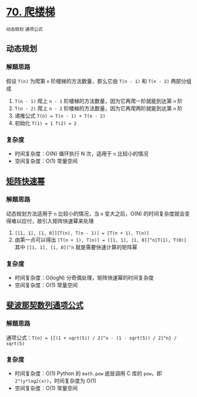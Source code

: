 # [70. 爬楼梯](https://leetcode-cn.com/problems/climbing-stairs/solution/pa-lou-ti-by-leetcode-solution/)

`动态规划` `通项公式`

## 动态规划

### 解题思路

假设 `T(n)` 为爬第 `n` 阶楼梯的方法数量，那么它由 `T(n - 1)` 和 `T(n - 2)` 两部分组成

1. `T(n - 1)` 爬上 `n - 1` 阶楼梯的方法数量，因为它再爬一阶就能到达第 `n` 阶
2. `T(n - 2)` 爬上 `n - 2` 阶楼梯的方法数量，因为它再爬两阶就能到达第 `n` 阶
3. 递推公式 `T(n) = T(n - 1) + T(n - 2)`
4. 初始化 `T(1) = 1 T(2) = 2`

### 复杂度

- 时间复杂度：O(N) 循环执行 N 次，适用于 `n` 比较小的情况
- 空间复杂度：O(1) 常量空间

## [矩阵快速幂](https://leetcode-cn.com/circle/article/8uRHgu/#通项公式计算overflowerror)

### 解题思路

动态规划方法适用于 `n` 比较小的情况，当 `n` 变大之后，O(N) 的时间复杂度就会变得难以应付，故引入矩阵快速幂来处理

1. `[[1, 1], [1, 0]][T(n), T(n - 1)] = [T(n + 1), T(n)]`
2. 由第一点可以得出 `[T(n + 1), T(n)] = [[1, 1], [1, 0]]^n[T(1), T(0)]` 其中 `[[1, 1], [1, 0]]^n` 就是需要快速计算的矩阵幂

### 复杂度

- 时间复杂度：O(logN) 分奇偶处理，矩阵快速幂的时间复杂度
- 空间复杂度：O(1) 常量空间

## [斐波那契数列通项公式](https://www.zhihu.com/question/28062458)

### 解题思路

通项公式：`T(n) = {[(1 + sqrt(5)) / 2]^n - (1 - sqrt(5)) / 2]^n} / sqrt(5)`

### 复杂度

- 时间复杂度：O(1) Python 的 `math.pow` 底层调用 C 库的 `pow`，即 `2^(y*log2(x))`，时间复杂度为 O(1)
- 空间复杂度：O(1) 常量空间

